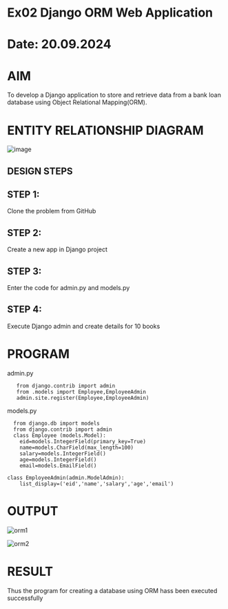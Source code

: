 # Ex02 Django ORM Web Application
# Date: 20.09.2024
# AIM
To develop a Django application to store and retrieve data from a bank loan database using Object Relational Mapping(ORM).

# ENTITY RELATIONSHIP DIAGRAM
![image](https://github.com/user-attachments/assets/d169b9ec-e93a-4bc2-84d1-ed752f07f9d2)


## DESIGN STEPS
## STEP 1:
Clone the problem from GitHub

## STEP 2:
Create a new app in Django project

## STEP 3:
Enter the code for admin.py and models.py

## STEP 4:
Execute Django admin and create details for 10 books

# PROGRAM

admin.py
```
   from django.contrib import admin
   from .models import Employee,EmployeeAdmin
   admin.site.register(Employee,EmployeeAdmin)
```
models.py
```
  from django.db import models
  from django.contrib import admin
  class Employee (models.Model):
    eid=models.IntegerField(primary_key=True)
    name=models.CharField(max_length=100)
    salary=models.IntegerField()
    age=models.IntegerField()
    email=models.EmailField()
 
class EmployeeAdmin(admin.ModelAdmin):
    list_display=('eid','name','salary','age','email')
```

# OUTPUT

![orm1](https://github.com/user-attachments/assets/e0be541b-cf35-42c9-b3f5-dde8400ea6d9)

![orm2](https://github.com/user-attachments/assets/da06b728-b899-4bbc-8894-d9c8062c2aa2)







# RESULT
Thus the program for creating a database using ORM hass been executed successfully
